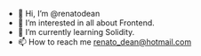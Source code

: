 - 👋 Hi, I’m @renatodean
- 👀 I’m interested in all about Frontend.
- 🌱 I’m currently learning Solidity.
- 📫 How to reach me renato_dean@hotmail.com

<!---
renatodean/renatodean is a ✨ special ✨ repository because its `README.md` (this file) appears on your GitHub profile.
You can click the Preview link to take a look at your changes.
--->
